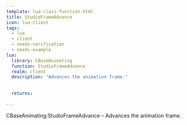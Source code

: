 ```yaml
---
template: lua-class-function.html
title: StudioFrameAdvance
icon: lua-client
tags:
  - lua
  - client
  - needs-verification
  - needs-example
lua:
  library: CBaseAnimating
  function: StudioFrameAdvance
  realm: client
  description: "Advances the animation frame."
  
  
  returns:
    
---
```


<div class="lua__search__keywords">
CBaseAnimating:StudioFrameAdvance &#x2013; Advances the animation frame.
</div>
